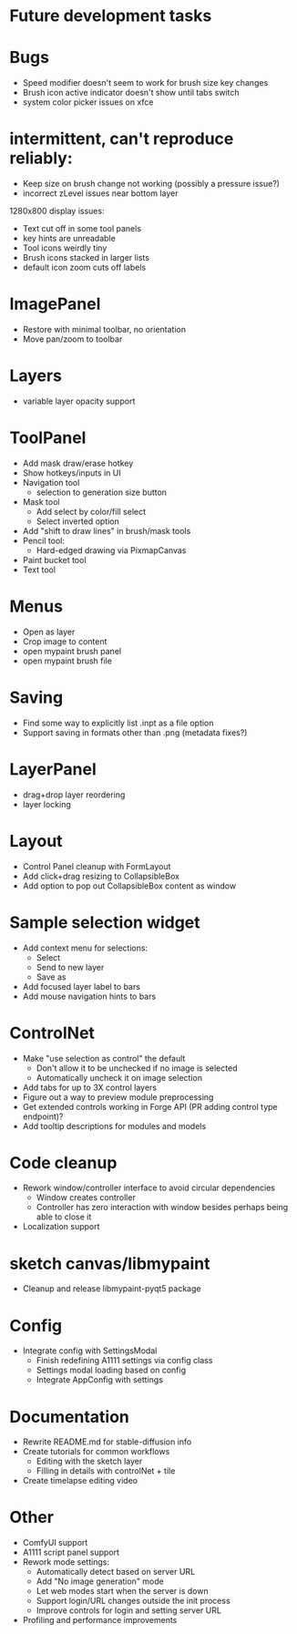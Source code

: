 # Future development tasks

# Bugs
- Speed modifier doesn't seem to work for brush size key changes
- Brush icon active indicator doesn't show until tabs switch
- system color picker issues on xfce

# intermittent, can't reproduce reliably:
- Keep size on brush change not working (possibly a pressure issue?)
- incorrect zLevel issues near bottom layer

1280x800 display issues:
- Text cut off in some tool panels
- key hints are unreadable
- Tool icons weirdly tiny
- Brush icons stacked in larger lists
- default icon zoom cuts off labels

# ImagePanel
- Restore with minimal toolbar, no orientation
- Move pan/zoom to toolbar

# Layers
- variable layer opacity support

# ToolPanel
- Add mask draw/erase hotkey
- Show hotkeys/inputs in UI
- Navigation tool
    - selection to generation size button
- Mask tool
    - Add select by color/fill select
    - Select inverted option
- Add "shift to draw lines" in brush/mask tools
- Pencil tool:
  - Hard-edged drawing via PixmapCanvas
- Paint bucket tool
- Text tool

# Menus
- Open as layer
- Crop image to content
- open mypaint brush panel
- open mypaint brush file

# Saving
- Find some way to explicitly list .inpt as a file option
- Support saving in formats other than .png (metadata fixes?)

# LayerPanel
- drag+drop layer reordering
- layer locking

# Layout
- Control Panel cleanup with FormLayout
- Add click+drag resizing to CollapsibleBox
- Add option to pop out CollapsibleBox content as window

# Sample selection widget
- Add context menu for selections:
    * Select
    * Send to new layer
    * Save as
- Add focused layer label to bars
- Add mouse navigation hints to bars

# ControlNet
- Make "use selection as control" the default
    - Don't allow it to be unchecked if no image is selected
    - Automatically uncheck it on image selection
- Add tabs for up to 3X control layers
- Figure out a way to preview module preprocessing
- Get extended controls working in Forge API (PR adding control type endpoint)?
- Add tooltip descriptions for modules and models

# Code cleanup
- Rework window/controller interface to avoid circular dependencies
    * Window creates controller
    * Controller has zero interaction with window besides perhaps being able to close it
- Localization support

# sketch canvas/libmypaint
- Cleanup and release libmypaint-pyqt5 package

# Config
- Integrate config with SettingsModal
    * Finish redefining A1111 settings via config class
    * Settings modal loading based on config
    * Integrate AppConfig with settings

# Documentation
- Rewrite README.md for stable-diffusion info
- Create tutorials for common workflows
    * Editing with the sketch layer
    * Filling in details with controlNet + tile
- Create timelapse editing video

# Other
- ComfyUI support
- A1111 script panel support
- Rework mode settings:
    * Automatically detect based on server URL
    * Add "No image generation" mode
    * Let web modes start when the server is down
    * Support login/URL changes outside the init process
    * Improve controls for login and setting server URL
- Profiling and performance improvements
